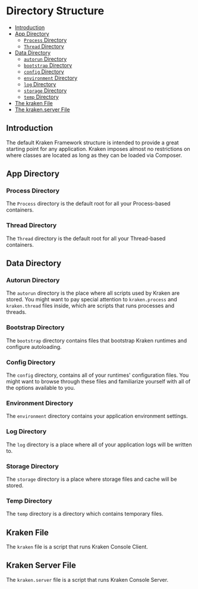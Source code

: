 # Directory Structure

- [Introduction](#introduction)
- [App Directory](#app-directory)
    - [`Process` Directory](#process-directory)
    - [`Thread` Directory](#thread-directory)
- [Data Directory](#data-directory)
    - [`autorun` Directory](#autorun-directory)
    - [`bootstrap` Directory](#bootstrap-directory)
    - [`config` Directory](#config-directory)
    - [`environment` Directory](#environment-directory)
    - [`log` Directory](#log-directory)
    - [`storage` Directory](#storage-directory)
    - [`temp` Directory](#temp-directory)
- [The kraken File](#kraken-file)
- [The kraken.server File](#kraken-server-file)

<a name="introduction"></a>
## Introduction

The default Kraken Framework structure is intended to provide a great starting point for any application. Kraken imposes almost no restrictions on where classes are located as long as they can be loaded via Composer.

<a name="app-directory"></a>
## App Directory

<a name="process-directory"></a>
### Process Directory

The `Process` directory is the default root for all your Process-based containers.

<a name="thread-directory"></a>
### Thread Directory

The `Thread` directory is the default root for all your Thread-based containers.

<a name="data-directory"></a>
## Data Directory

<a name="autorun-directory"></a>
### Autorun Directory

The `autorun` directory is the place where all scripts used by Kraken are stored. You might want to pay special attention to `kraken.process` and `kraken.thread` files inside, which are scripts that runs processes and threads.

<a name="bootstrap-directory"></a>
### Bootstrap Directory

The `bootstrap` directory contains files that bootstrap Kraken runtimes and configure autoloading.

<a name="config-directory"></a>
### Config Directory

The `config` directory, contains all of your runtimes' configuration files. You might want to browse through these files and familiarize yourself with all of the options available to you.

<a name="environment-directory"></a>
### Environment Directory

The `environment` directory contains your application environment settings.

<a name="log-directory"></a>
### Log Directory

The `log` directory is a place where all of your application logs will be written to.

<a name="storage-directory"></a>
### Storage Directory

The `storage` directory is a place where storage files and cache will be stored.

<a name="temp-directory"></a>
### Temp Directory

The `temp` directory is a directory which contains temporary files.

<a name="kraken-file"></a>
## Kraken File

The `kraken` file is a script that runs Kraken Console Client.

<a name="kraken-server-file"></a>
## Kraken Server File

The `kraken.server` file is a script that runs Kraken Console Server.
